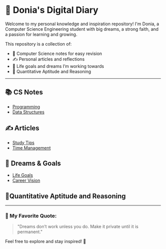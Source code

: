 # 🌟 Donia's Digital Diary

Welcome to my personal knowledge and inspiration repository! I'm Donia, a Computer Science Engineering student with big dreams, a strong faith, and a passion for learning and growing.

This repository is a collection of:
- 📘 Computer Science notes for easy revision
- ✍️ Personal articles and reflections
- 🌈 Life goals and dreams I’m working towards
- 🙏 Quantitative Aptitude and Reasoning

---

## 📚 CS Notes

- [Programming](./CS-Notes/Programming.md)
- [Data Structures](./CS-Notes/Data-Structures.md)

## ✍️ Articles

- [Study Tips](./Articles/Study-Tips.md)
- [Time Management](./Articles/Time-Management.md)

## 🌈 Dreams & Goals

- [Life Goals](./Dreams-and-Goals/Life-Goals.md)
- [Career Vision](./Dreams-and-Goals/Career-Vision.md)

## 🙏Quantitative Aptitude and Reasoning


---

### 💬 My Favorite Quote:
> "Dreams don’t work unless you do.
> Make it private until it is permanent."

Feel free to explore and stay inspired! 🌸
